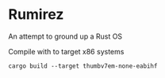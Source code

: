 # Rumirez
An attempt to ground up a Rust OS

Compile with to target x86 systems
```
cargo build --target thumbv7em-none-eabihf
```
